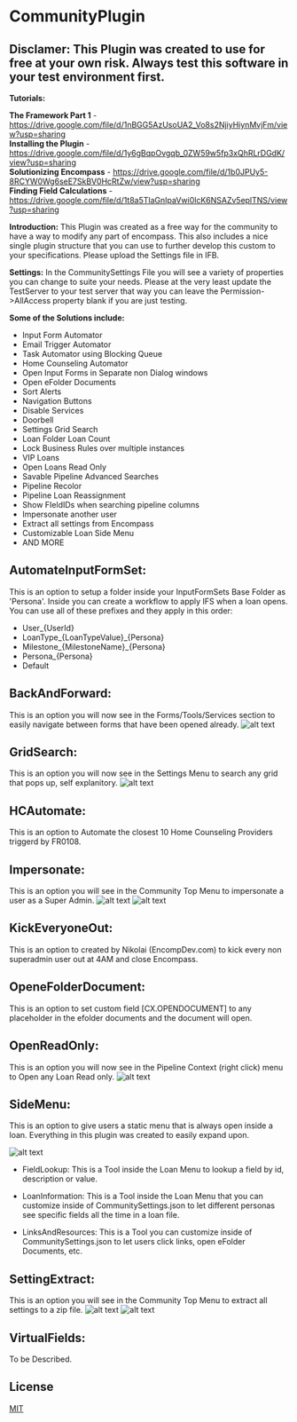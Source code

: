 # CommunityPlugin


## Disclamer: This Plugin was created to use for free at your own risk. Always test this software in your test environment first.

**Tutorials:**

**The Framework Part 1** - https://drive.google.com/file/d/1nBGG5AzUsoUA2_Vo8s2NjiyHiynMvjFm/view?usp=sharing <br>
**Installing the Plugin** - https://drive.google.com/file/d/1y6gBqpOvgqb_0ZW59w5fp3xQhRLrDGdK/view?usp=sharing <br>
**Solutionizing Encompass** - https://drive.google.com/file/d/1b0JPUy5-8RCYW0Wg6seE7SkBV0HcRtZw/view?usp=sharing <br>
**Finding Field Calculations** - https://drive.google.com/file/d/1t8a5TlaGnIpaVwi0lcK6NSAZv5eplTNS/view?usp=sharing

**Introduction:** This Plugin was created as a free way for the community to have a way to modify any part of encompass. This also includes a nice single plugin structure that you can use to further develop this custom to your specifications. Please upload the Settings file in IFB. 

**Settings:** In the CommunitySettings File you will see a variety of properties you can change to suite your needs. Please at the very least update the TestServer to your test server that way you can leave the Permission->AllAccess property blank if you are just testing. 

**Some of the Solutions include:**
- Input Form Automator
- Email Trigger Automator 
- Task Automator using Blocking Queue
- Home Counseling Automator
- Open Input Forms in Separate non Dialog windows
- Open eFolder Documents
- Sort Alerts
- Navigation Buttons
- Disable Services
- Doorbell
- Settings Grid Search
- Loan Folder Loan Count
- Lock Business Rules over multiple instances
- VIP Loans
- Open Loans Read Only
- Savable Pipeline Advanced Searches
- Pipeline Recolor
- Pipeline Loan Reassignment 
- Show FIeldIDs when searching pipeline columns
- Impersonate another user
- Extract all settings from Encompass
- Customizable Loan Side Menu
- AND MORE

## AutomateInputFormSet: 
This is an option to setup a folder inside your InputFormSets Base Folder as 'Persona'. Inside you can create a workflow to apply IFS when a loan opens. You can use all of these prefixes and they apply in this order: 
- User_{UserId}
- LoanType_{LoanTypeValue}_{Persona}
- Milestone_{MilestoneName}_{Persona}
- Persona_{Persona}
- Default

## BackAndForward: 
This is an option you will now see in the Forms/Tools/Services section to easily navigate between forms that have been opened already.
![alt text](Navigation.PNG)

## GridSearch: 
This is an option you will now see in the Settings Menu to search any grid that pops up, self explanitory.
![alt text](GridSearch.PNG)

## HCAutomate: 
This is an option to Automate the closest 10 Home Counseling Providers triggerd by FR0108.


## Impersonate: 
This is an option you will see in the Community Top Menu to impersonate a user as a Super Admin.
![alt text](TopMenu.png)
![alt text](Impersonate.png)

## KickEveryoneOut: 
This is an option to created by Nikolai (EncompDev.com) to kick every non superadmin user out at 4AM and close Encompass.


## OpeneFolderDocument: 
This is an option to set custom field [CX.OPENDOCUMENT] to any placeholder in the efolder documents and the document will open.

## OpenReadOnly: 
This is an option you will now see in the Pipeline Context (right click) menu to Open any Loan Read only.
![alt text](readonly.png)


## SideMenu: 
This is an option to give users a static menu that is always open inside a loan. Everything in this plugin was created to easily expand
upon.

![alt text](SideMenu.PNG)

-  FieldLookup: 
This is a Tool inside the Loan Menu to lookup a field by id, description or value.

-  LoanInformation: 
This is a Tool inside the Loan Menu that you can customize inside of CommunitySettings.json to let different personas see specific fields all the time in a loan file.

- LinksAndResources: 
This is a Tool you can customize inside of CommunitySettings.json to let users click links, open eFolder Documents, etc.

## SettingExtract: 
This is an option you will see in the Community Top Menu to extract all settings to a zip file.
![alt text](TopMenu.png)
![alt text](Settings.png)

## VirtualFields: 
To be Described.



## License
[MIT](https://choosealicense.com/licenses/mit/)
